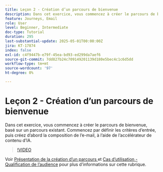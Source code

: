 ```yaml
---
title: Leçon 2 - Création d’un parcours de bienvenue
description: Dans cet exercice, vous commencez à créer le parcours de bienvenue, basé sur un parcours existant. Commencez par définir les critères d’entrée, puis créez d’abord la composition de l’e-mail, à l’aide de l’accélérateur de contenu d’IA.
feature: Journeys, Email
role: User
level: Beginner, Intermediate
doc-type: Tutorial
duration: 295
last-substantial-update: 2025-05-01T00:00:00Z
jira: KT-17874
index: false
exl-id: c4f9447b-e79f-45ea-bd93-ed299da7aef6
source-git-commit: 7dd827b24c709149201139d180e5bec4c1c6d5dd
workflow-type: tm+mt
source-wordcount: '97'
ht-degree: 0%

---
```


# Leçon 2 - Création d’un parcours de bienvenue

Dans cet exercice, vous commencez à créer le parcours de bienvenue, basé sur un parcours existant. Commencez par définir les critères d’entrée, puis créez d’abord la composition de l’e-mail, à l’aide de l’accélérateur de contenu d’IA.

>[!VIDEO](https://video.tv.adobe.com/v/3457896/?learn=on&enablevpops)

Voir [Présentation de la création d’un parcours ](/help/create-journeys/introduction-to-building-a-journey.md) et [Cas d’utilisation - Qualification de l’audience](/help/create-journeys/use-case-audience-qualification.md) pour plus d’informations sur cette rubrique.
